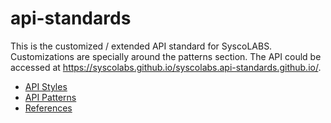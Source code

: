# api-standards
This is the customized / extended API standard for SyscoLABS. Customizations are specially around the patterns section.
The API could be accessed at https://syscolabs.github.io/syscolabs.api-standards.github.io/.

- [API Styles](api-style-guide.md)
- [API Patterns](patterns.md)
- [References](references.md)
